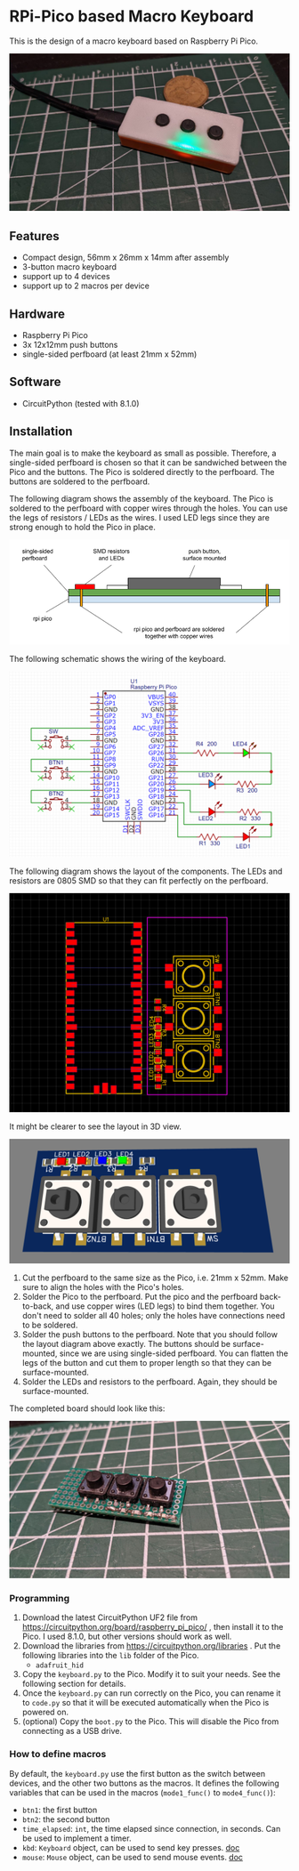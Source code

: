 RPi-Pico based Macro Keyboard
========================================


This is the design of a macro keyboard based on Raspberry Pi Pico.

![Photo](photos/rpi-macro-keyboard.jpg)


## Features

- Compact design, 56mm x 26mm x 14mm after assembly
- 3-button macro keyboard
- support up to 4 devices
- support up to 2 macros per device


## Hardware

- Raspberry Pi Pico
- 3x 12x12mm push buttons
- single-sided perfboard (at least 21mm x 52mm)


## Software

- CircuitPython (tested with 8.1.0)


## Installation

The main goal is to make the keyboard as small as possible. Therefore, a single-sided perfboard is chosen
so that it can be sandwiched between the Pico and the buttons. The Pico is soldered directly to the perfboard.
The buttons are soldered to the perfboard.

The following diagram shows the assembly of the keyboard. The Pico is soldered to the perfboard with copper wires through the holes.
You can use the legs of resistors / LEDs as the wires. I used LED legs since they are strong enough to hold the Pico in place.


![Assembly](schematic/rpi-macro-keyboard-assembly.png)

The following schematic shows the wiring of the keyboard.

![Schematic](schematic/rpi-macro-keyboard-schematic.png)

The following diagram shows the layout of the components. The LEDs and resistors are 0805 SMD so that they can fit perfectly on the perfboard.

![Layout](schematic/rpi-macro-keyboard-layout.png)

It might be clearer to see the layout in 3D view.

![Layout](schematic/rpi-macro-keyboard-3dview.png)



1. Cut the perfboard to the same size as the Pico, i.e. 21mm x 52mm. Make sure to align the holes with the Pico's holes.
2. Solder the Pico to the perfboard. Put the pico and the perfboard back-to-back, and use copper wires (LED legs) to bind them together. You don't need to solder all 40 holes; only the holes have connections need to be soldered.
3. Solder the push buttons to the perfboard. Note that you should follow the layout diagram above exactly. The buttons should be surface-mounted, since we are using single-sided perfboard. You can flatten the legs of the button and cut them to proper length so that they can be surface-mounted.
4. Solder the LEDs and resistors to the perfboard. Again, they should be surface-mounted.


The completed board should look like this:

![Completed board](photos/rpi-macro-keyboard-board.jpg)


### Programming

1. Download the latest CircuitPython UF2 file from https://circuitpython.org/board/raspberry_pi_pico/ , then install it to the Pico. I used 8.1.0, but other versions should work as well.
2. Download the libraries from https://circuitpython.org/libraries . Put the following libraries into the `lib` folder of the Pico.
   - `adafruit_hid`
3. Copy the `keyboard.py` to the Pico. Modify it to suit your needs. See the following section for details.
4. Once the `keyboard.py` can run correctly on the Pico, you can rename it to `code.py` so that it will be executed automatically when the Pico is powered on.
5. (optional) Copy the `boot.py` to the Pico. This will disable the Pico from connecting as a USB drive.


### How to define macros

By default, the `keyboard.py` use the first button as the switch between devices, and the other two buttons as the macros. It defines the following variables that can be used in the macros (`mode1_func()` to `mode4_func()`):

- `btn1`: the first button
- `btn2`: the second button
- `time_elapsed`: `int`, the time elapsed since connection, in seconds. Can be used to implement a timer.
- `kbd`: `Keyboard` object, can be used to send key presses. [doc](https://docs.circuitpython.org/projects/hid/en/latest/api.html#adafruit_hid.keyboard.Keyboard)
- `mouse`: `Mouse` object, can be used to send mouse events. [doc](https://docs.circuitpython.org/projects/hid/en/latest/api.html#adafruit_hid.mouse.Mouse)

